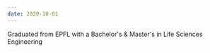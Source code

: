 ```yaml
---
date: 2020-10-01
---
```


Graduated from EPFL with a Bachelor's & Master's in Life Sciences Engineering